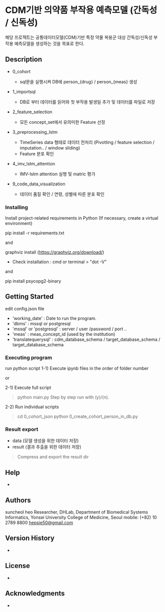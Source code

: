 # CDM기반 의약품 부작용 예측모델 (간독성 / 신독성)

해당 프로젝트는 공통데이터모델(CDM)기반 특정 약물 복용군 대상 간독성/신독성 부작용 예측모델을 생성하는 것을 목표로 한다. 

## Description

* 0_cohort 
   - sql문을 실행시켜 DB에 person_{drug} / person_{meas} 생성 

* 1_importsql
   - DB로 부터 데이터를 읽어와 첫 부작용 발생일 추가 및 데이터를 파일로 저장

* 2_feature_selection
   - 모든 concept_set에서 유의미한 Feature 선정

* 3_preprocessing_lstm
   - TimeSeries data 형태로 데이터 전처리 
    (Pivotting / feature selection / imputation.. / window sliding)
   - Feature 분포 확인 

* 4_imv_lstm_attention
   - IMV-lstm attention 실행 및 matric 평가

* 9_code_data_visualization
   - 데이터 품질 확인 / 연령, 성별에 따른 분포 확인


### Installing

Install project-related requirements in Python
(If necessary, create a virtual environment)

pip install -r requirements.txt

and

graphviz install (https://graphviz.org/download/)
- Check installation
  : cmd or terminal > "dot -V"

and 

pip install psycopg2-binary

## Getting Started

edit config.json file

* 'working_date' : Date to run the program.
* 'dbms' : mssql or postgresql
* 'mssql' or 'postgresql' : server / user /password / port .. 
* 'meas' : meas_concept_id (used by the institution)
* 'translatequerysql' : cdm_database_schema / target_database_schema / target_database_schema

### Executing program

run python script
   1-1) Execute ipynb files in the order of folder number

   or

   2-1) Execute full script
   > python main.py 
      Step by step run with (y)/(n).
   
   2-2) Run individual scripts
   > cd 0_cohort_json
   > python 0_create_cohort_person_in_db.py

### Result export
   - data (모델 생성을 위한 데이터 저장)
   - result (결과 추출을 위한 데이터 저장)
   > Compress and export the result dir

## Help

-

## Authors

suncheol heo
Researcher, DHLab, Department of Biomedical Systems Informatics,
Yonsei University College of Medicine, Seoul
mobile: (+82) 10 2789 8800
hepsie50@gmail.com

## Version History

-

## License

-

## Acknowledgments

-